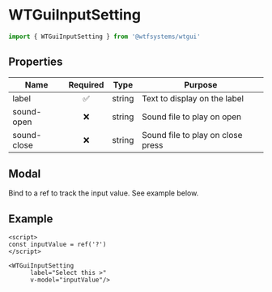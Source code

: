# WTGuiInputSetting

```ts
import { WTGuiInputSetting } from '@wtfsystems/wtgui'
```

## Properties

| Name        | Required           | Type   | Purpose                           |
|-------------|:------------------:|--------|-----------------------------------|
| label       | :white_check_mark: | string | Text to display on the label      |
| sound-open  | :x:                | string | Sound file to play on open        |
| sound-close | :x:                | string | Sound file to play on close press |

## Modal
Bind to a ref to track the input value.  See example below.

## Example
```vue{2,7}
<script>
const inputValue = ref('?')
</script>

<WTGuiInputSetting
      label="Select this >"
      v-model="inputValue"/>
```

